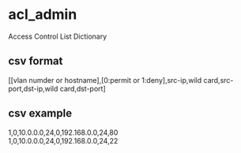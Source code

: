 # acl_admin
Access Control List Dictionary
## csv format
[[vlan numder or hostname],[0:permit or 1:deny],src-ip,wild card,src-port,dst-ip,wild card,dst-port]
## csv example
1,0,10.0.0.0,24,0,192.168.0.0,24,80  
1,0,10.0.0.0,24,0,192.168.0.0,24,22
